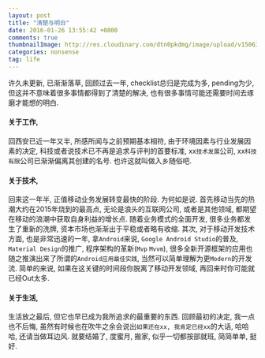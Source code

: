 ```yaml
---
layout: post
title: "清楚与明白"
date: 2016-01-26 13:55:42 +0800
comments: true
thumbnailImage: http://res.cloudinary.com/dtn0pkdmg/image/upload/v1506326189/understand_fuwgh9.jpg
categories: nonsense
tag: life
---
```


许久未更新, 已渐渐落草, 回顾过去一年, checklist总归是完成为多, pending为少, 但这并不意味着很多事情都得到了清楚的解决, 也有很多事情可能还需要时间去琢磨才能想的明白.

<!--more-->

#### 关于工作,
回西安已近一年又半, 所感所闻与之前预期基本相符, 由于环境因素与行业发展因素的决定, 科技或者说技术已不再是追求与评判的首要标准, xx`技术发展`公司, xx`科技有限`公司已渐渐偏离其创建的名号. 也许这就叫做入乡随俗吧.

#### 关于技术,
回来这一年半, 正值移动业务发展转变最快的阶段. 为何如是说.
首先移动当先的热潮大约在2015年烧到的最高点, 无论是浪头的互联网公司, 或者是其他领域, 都期望在移动的浪潮中获取自身利益的增长点. 随着业务模式的全面开发, 很多业务都发生了重新的洗牌, 资本市场也渐渐出于平稳或者略有收缩.
其次, 对于移动开发技术方面, 也是非常迅速的一年, 拿`Android`来说, `Google Android Studio`的普及, `Material Design`的推广, 程序架构的革新(`Mvp` `Mvvm`), 很多全新开源框架的应用也随之推演出来了所谓的`Android应用最佳实践`, 当然可以简单理解为更`Modern`的开发流. 简单的来说, 如果在这关键的时间段你脱离了移动开发领域, 再回来时你可能就已经Out太多.

#### 关于生活,
生活放之最后, 但它也早已成为我所追求的最重要的东西. 回顾最初的决定, 我一点也不后悔, 虽然有时候也在吹牛之余会说出`如果还在xx, 我肯定已经xx`的大话, 哈哈哈, 还请当做耳边风.
就要结婚了, 度蜜月, 搬家, 似乎一切都按部就班, 简简单单, 挺好.
